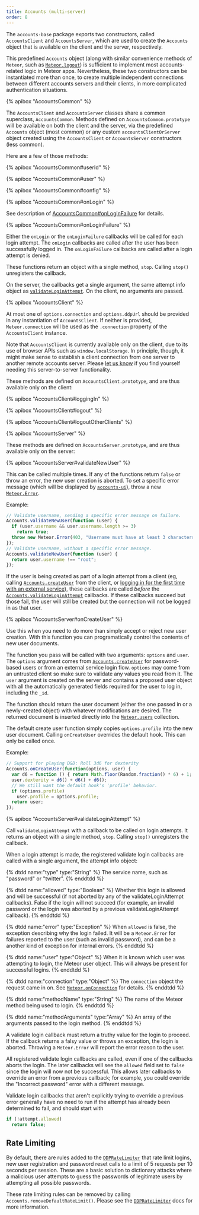 ```yaml
---
title: Accounts (multi-server)
order: 8
---
```


The `accounts-base` package exports two constructors, called
`AccountsClient` and `AccountsServer`, which are used to create the
`Accounts` object that is available on the client and the server,
respectively.

This predefined `Accounts` object (along with similar convenience methods
of `Meteor`, such as [`Meteor.logout`](#meteor_logout)) is sufficient to
implement most accounts-related logic in Meteor apps. Nevertheless, these
two constructors can be instantiated more than once, to create multiple
independent connections between different accounts servers and their
clients, in more complicated authentication situations.

{% apibox "AccountsCommon" %}

The `AccountsClient` and `AccountsServer` classes share a common
superclass, `AccountsCommon`. Methods defined on
`AccountsCommon.prototype` will be available on both the client and the
server, via the predefined `Accounts` object (most common) or any custom
`accountsClientOrServer` object created using the `AccountsClient` or
`AccountsServer` constructors (less common).

Here are a few of those methods:

{% apibox "AccountsCommon#userId" %}

{% apibox "AccountsCommon#user" %}

{% apibox "AccountsCommon#config" %}

{% apibox "AccountsCommon#onLogin" %}

See description of [AccountsCommon#onLoginFailure](#accounts_onloginfailure)
for details.

{% apibox "AccountsCommon#onLoginFailure" %}

Either the `onLogin` or the `onLoginFailure` callbacks will be called
for each login attempt. The `onLogin` callbacks are called after the
user has been successfully logged in. The `onLoginFailure` callbacks are
called after a login attempt is denied.

These functions return an object with a single method, `stop`.  Calling
`stop()` unregisters the callback.

On the server, the callbacks get a single argument, the same attempt info
object as [`validateLoginAttempt`](#accounts_validateloginattempt). On the
client, no arguments are passed.



{% apibox "AccountsClient" %}

At most one of `options.connection` and `options.ddpUrl` should be
provided in any instantiation of `AccountsClient`. If neither is provided,
`Meteor.connection` will be used as the `.connection` property of the
`AccountsClient` instance.

Note that `AccountsClient` is currently available only on the client, due
to its use of browser APIs such as `window.localStorage`. In principle,
though, it might make sense to establish a client connection from one
server to another remote accounts server. Please [let us
know](https://github.com/meteor/meteor/wiki/Contributing-to-Meteor#feature-requests)
if you find yourself needing this server-to-server functionality.


These methods are defined on `AccountsClient.prototype`, and are thus
available only on the client:

{% apibox "AccountsClient#loggingIn" %}

{% apibox "AccountsClient#logout" %}

{% apibox "AccountsClient#logoutOtherClients" %}

{% apibox "AccountsServer" %}

These methods are defined on `AccountsServer.prototype`, and are thus
available only on the server:

{% apibox "AccountsServer#validateNewUser" %}

This can be called multiple times. If any of the functions return `false` or
throw an error, the new user creation is aborted. To set a specific error
message (which will be displayed by [`accounts-ui`](#accountsui)), throw a new
[`Meteor.Error`](#meteor_error).

Example:

```js
// Validate username, sending a specific error message on failure.
Accounts.validateNewUser(function (user) {
  if (user.username && user.username.length >= 3)
    return true;
  throw new Meteor.Error(403, "Username must have at least 3 characters");
});
// Validate username, without a specific error message.
Accounts.validateNewUser(function (user) {
  return user.username !== "root";
});
```

If the user is being created as part of a login attempt from a client (eg,
calling [`Accounts.createUser`](#accounts_createuser) from the client, or
[logging in for the first time with an external
service](#meteor_loginwithexternalservice)), these callbacks are called *before*
the [`Accounts.validateLoginAttempt`](#accounts_validateloginattempt)
callbacks. If these callbacks succeed but those fail, the user will still be
created but the connection will not be logged in as that user.

{% apibox "AccountsServer#onCreateUser" %}

Use this when you need to do more than simply accept or reject new user
creation. With this function you can programatically control the
contents of new user documents.

The function you pass will be called with two arguments: `options` and
`user`. The `options` argument comes
from [`Accounts.createUser`](#accounts_createuser) for
password-based users or from an external service login flow. `options` may come
from an untrusted client so make sure to validate any values you read from
it. The `user` argument is created on the server and contains a
proposed user object with all the automatically generated fields
required for the user to log in, including the `_id`.

The function should return the user document (either the one passed in or a
newly-created object) with whatever modifications are desired. The returned
document is inserted directly into the [`Meteor.users`](#meteor_users) collection.

The default create user function simply copies `options.profile` into
the new user document. Calling `onCreateUser` overrides the default
hook. This can only be called once.

Example:

<!-- XXX replace d6 with _.random once we have underscore 1.4.2 -->

```js
// Support for playing D&D: Roll 3d6 for dexterity
Accounts.onCreateUser(function(options, user) {
  var d6 = function () { return Math.floor(Random.fraction() * 6) + 1; };
  user.dexterity = d6() + d6() + d6();
  // We still want the default hook's 'profile' behavior.
  if (options.profile)
    user.profile = options.profile;
  return user;
});
```

{% apibox "AccountsServer#validateLoginAttempt" %}

Call `validateLoginAttempt` with a callback to be called on login
attempts.  It returns an object with a single method, `stop`.  Calling
`stop()` unregisters the callback.

When a login attempt is made, the registered validate login callbacks
are called with a single argument, the attempt info object:

<dl class="objdesc">
{% dtdd name:"type" type:"String" %}
  The service name, such as "password" or "twitter".
{% enddtdd %}

{% dtdd name:"allowed" type:"Boolean" %}
  Whether this login is allowed and will be successful (if not aborted
  by any of the validateLoginAttempt callbacks).  False if the login
  will not succeed (for example, an invalid password or the login was
  aborted by a previous validateLoginAttempt callback).
{% enddtdd %}

{% dtdd name:"error" type:"Exception" %}
  When `allowed` is false, the exception describing why the login
  failed.  It will be a `Meteor.Error` for failures reported to the
  user (such as invalid password), and can be a another kind of
  exception for internal errors.
{% enddtdd %}

{% dtdd name:"user" type:"Object" %}
  When it is known which user was attempting to login, the Meteor user object.
  This will always be present for successful logins.
{% enddtdd %}

{% dtdd name:"connection" type:"Object" %}
  The `connection` object the request came in on. See
  [`Meteor.onConnection`](#meteor_onconnection) for details.
{% enddtdd %}

{% dtdd name:"methodName" type:"String" %}
  The name of the Meteor method being used to login.
{% enddtdd %}

{% dtdd name:"methodArguments" type:"Array" %}
  An array of the arguments passed to the login method.
{% enddtdd %}
</dl>

A validate login callback must return a truthy value for the login to
proceed.  If the callback returns a falsy value or throws an
exception, the login is aborted.  Throwing a `Meteor.Error` will
report the error reason to the user.

All registered validate login callbacks are called, even if one of the callbacks
aborts the login.  The later callbacks will see the `allowed` field set to
`false` since the login will now not be successful.  This allows later callbacks
to override an error from a previous callback; for example, you could override
the "Incorrect password" error with a different message.

Validate login callbacks that aren't explicitly trying to override a previous
error generally have no need to run if the attempt has already been determined
to fail, and should start with

```js
if (!attempt.allowed)
  return false;
```

<h2 id="accounts_rate_limit">Rate Limiting</h2>

By default, there are rules added to the [`DDPRateLimiter`](#ddpratelimiter)
that rate limit logins, new user registration and password reset calls to a
limit of 5 requests per 10 seconds per session. These are a basic solution
to dictionary attacks where a malicious user attempts to guess the passwords
of legitimate users by attempting all possible passwords.

These rate limiting rules can be removed by calling
`Accounts.removeDefaultRateLimit()`. Please see the
[`DDPRateLimiter`](#ddpratelimiter) docs for more information.
